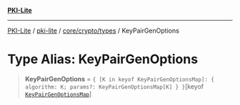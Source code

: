 [**PKI-Lite**](../../../../../README.md)

---

[PKI-Lite](../../../../../README.md) / [pki-lite](../../../../README.md) / [core/crypto/types](../README.md) / KeyPairGenOptions

# Type Alias: KeyPairGenOptions

> **KeyPairGenOptions** = `{ [K in keyof KeyPairGenOptionsMap]: { algorithm: K; params?: KeyPairGenOptionsMap[K] } }`\[keyof [`KeyPairGenOptionsMap`](../interfaces/KeyPairGenOptionsMap.md)\]
